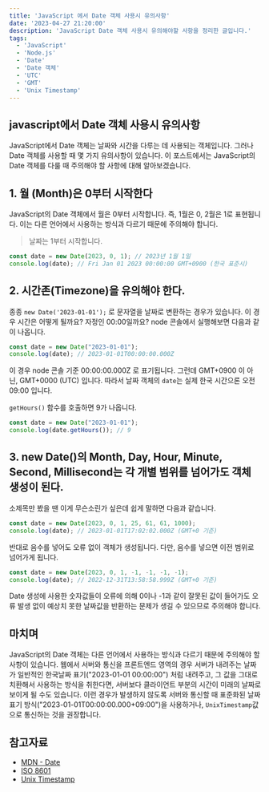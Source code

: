 ```yaml
---
title: 'JavaScript 에서 Date 객체 사용시 유의사항'
date: '2023-04-27 21:20:00'
description: 'JavaScript Date 객체 사용시 유의해야할 사항을 정리한 글입니다.'
tags:
  - 'JavaScript'
  - 'Node.js'
  - 'Date'
  - 'Date 객체'
  - 'UTC'
  - 'GMT'
  - 'Unix Timestamp'
---
```


## javascript에서 Date 객체 사용시 유의사항

JavaScript에서 Date 객체는 날짜와 시간을 다루는 데 사용되는 객체입니다. 그러나 Date 객체를 사용할 때 몇 가지 유의사항이 있습니다. 이 포스트에서는 JavaScript의 Date 객체를 다룰 때 주의해야 할 사항에 대해 알아보겠습니다.

## 1. 월 (Month)은 0부터 시작한다
JavaScript의 Date 객체에서 월은 0부터 시작합니다. 즉, 1월은 0, 2월은 1로 표현됩니다. 이는 다른 언어에서 사용하는 방식과 다르기 때문에 주의해야 합니다.
> 날짜는 1부터 시작합니다.

```javascript
const date = new Date(2023, 0, 1); // 2023년 1월 1일
console.log(date); // Fri Jan 01 2023 00:00:00 GMT+0900 (한국 표준시)
```

## 2. 시간존(Timezone)을 유의해야 한다.

종종 `new Date('2023-01-01');` 로 문자열을 날짜로 변환하는 경우가 있습니다. 이 경우 시간은 어떻게 될까요? 자정인 00:00일까요?
node 콘솔에서 실행해보면 다음과 같이 나옵니다.

```javascript
const date = new Date("2023-01-01");
console.log(date); // 2023-01-01T00:00:00.000Z 
```

이 경우 node 콘솔 기준 00:00:00.000Z 로 표기됩니다. 그런데 GMT+0900 이 아닌, GMT+0000 (UTC) 입니다. 
따라서 날짜 객체의 `date`는 실제 한국 시간으론 오전 09:00 입니다.

`getHours()` 함수를 호출하면 9가 나옵니다.

```javascript
const date = new Date("2023-01-01");
console.log(date.getHours()); // 9
```

## 3. new Date()의 Month, Day, Hour, Minute, Second, Millisecond는 각 개별 범위를 넘어가도 객체 생성이 된다.

소제목만 봤을 땐 이게 무슨소린가 싶은데 쉽게 말하면 다음과 같습니다.

```javascript
const date = new Date(2023, 0, 1, 25, 61, 61, 1000);
console.log(date); // 2023-01-01T17:02:02.000Z (GMT+0 기준)
```

반대로 음수를 넣어도 오류 없이 객체가 생성됩니다. 다만, 음수를 넣으면 이전 범위로 넘어가게 됩니다.

```javascript
const date = new Date(2023, 0, 1, -1, -1, -1, -1);
console.log(date); // 2022-12-31T13:58:58.999Z (GMT+0 기준)
```

Date 생성에 사용한 숫자값들이 오류에 의해 0이나 -1과 같이 잘못된 값이 들어가도 오류 발생 없이 예상치 못한 날짜값을 반환하는 문제가 생길 수 있으므로 주의해야 합니다.

## 마치며

JavaScript의 Date 객체는 다른 언어에서 사용하는 방식과 다르기 때문에 주의해야 할 사항이 있습니다. 웹에서 서버와 통신을 프론트엔드 영역의 경우 서버가 내려주는 날짜가 일반적인 한국날짜 표기("2023-01-01 00:00:00") 처럼 내려주고,
그 값을 그대로 치환해서 사용하는 방식을 취한다면, 서버보다 클라이언트 부분의 시간이 미래의 날짜로 보이게 될 수도 있습니다. 이런 경우가 발생하지 않도록 서버와 통신할 때 표준화된 날짜 표기 방식("2023-01-01T00:00:00.000+09:00")을 사용하거나,
`UnixTimestamp`값으로 통신하는 것을 권장합니다.

## 참고자료

- [MDN - Date](https://developer.mozilla.org/ko/docs/Web/JavaScript/Reference/Global_Objects/Date)
- [ISO 8601](https://ko.wikipedia.org/wiki/ISO_8601)
- [Unix Timestamp](https://ko.wikipedia.org/wiki/UNIX_시간)
